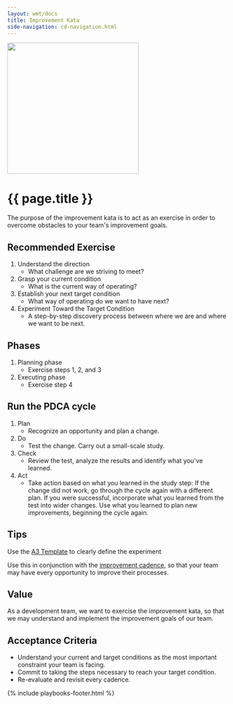 ```yaml
---
layout: wmt/docs
title: Improvement Kata
side-navigation: cd-navigation.html
---
```


<img src="/assets/img/devops-dojo-motto.png" class="img-responsive" width="300px" />

# {{ page.title }}

The purpose of the improvement kata is to act as an exercise in order to
overcome obstacles to your team's improvement goals.

## Recommended Exercise

1. Understand the direction
   - What challenge are we striving to meet?
2. Grasp your current condition
   - What is the current way of operating?
3. Establish your next target condition
   - What way of operating do we want to have next?
4. Experiment Toward the Target Condition
   - A step-by-step discovery process between where we are and where we want to be next.

## Phases

1. Planning phase
   - Exercise steps 1, 2, and 3
2. Executing phase
   - Exercise step 4

## Run the PDCA cycle

1. Plan
   - Recognize an opportunity and plan a change.
2. Do
   - Test the change. Carry out a small-scale study.
3. Check
   - Review the test, analyze the results and identify what you've learned.
4. Act
   - Take action based on what you learned in the study step: If the change did not work, go through the cycle again with a different plan. If you were successful, incorporate what you learned from the test into wider changes. Use what you learned to plan new improvements, beginning the cycle again.

## Tips

Use the <a href="../../assets/pdf/A3 Improvement Plan Template.docx" download>A3 Template</a> to clearly define the experiment

Use this in conjunction with the [improvement cadence](./improvement-cadence.html), so that your team may have
every opportunity to improve their processes.

## Value

As a development team, we want to exercise the improvement kata, so that we may
understand and implement the improvement goals of our team.

## Acceptance Criteria

- Understand your current and target conditions as the most important constraint your team is facing.
- Commit to taking the steps necessary to reach your target condition.
- Re-evaluate and revisit every cadence.

{% include playbooks-footer.html %}
